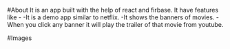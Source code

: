 #About 
It is an app built with the help of react and firbase. It have features like - 
-It is a demo app similar to netflix.
-It shows the banners of movies.
-When you click any banner it will play the trailer of that movie from youtube.

#Images
